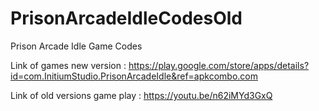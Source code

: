# PrisonArcadeIdleCodesOld
Prison Arcade Idle Game Codes


Link of games new version : https://play.google.com/store/apps/details?id=com.InitiumStudio.PrisonArcadeIdle&ref=apkcombo.com

Link of old versions game play : https://youtu.be/n62iMYd3GxQ
